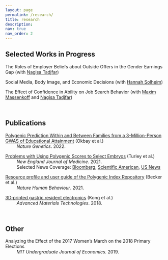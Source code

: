 ```yaml
---
layout: page
permalink: /research/
title: research
description: 
nav: true
nav_order: 2
---
```


## Selected Works in Progress 

The Roles of Employer Beliefs about Outside Offers in the Gender Earnings Gap (with [Nagisa Tadjfar](https://economics.mit.edu/people/phd-students/nagisa-tadjfar)) 

Social Media, Body Image, and Economic Decisions (with [Hannah Solheim](https://econ.columbia.edu/econpeople/hannah-solheim/))

The Effect of Confidence in Ability on Job Search Behavior (with [Maxim Massenkoff](https://maximmassenkoff.com/) and [Nagisa Tadjfar](https://economics.mit.edu/people/phd-students/nagisa-tadjfar))

<br>

## Publications
[Polygenic Prediction Within and Between Families from a 3-Million-Person GWAS of Educational Attainment](https://www.nature.com/articles/s41588-022-01016-z) (Okbay et al.) \
&nbsp;&nbsp;&nbsp;&nbsp;&nbsp;&nbsp;&nbsp;&nbsp; _Nature Genetics_. 2022.

[Problems with Using Polygenic Scores to Select Embryos](https://www.nejm.org/doi/full/10.1056/NEJMsr2105065) (Turley et al.) \
&nbsp;&nbsp;&nbsp;&nbsp;&nbsp;&nbsp;&nbsp;&nbsp; _New England Journal of Medicine_. 2021. \
&nbsp;&nbsp;&nbsp;&nbsp;&nbsp;&nbsp;&nbsp;&nbsp; Selected News Coverage: [Bloomberg](https://www.bloomberg.com/news/articles/2021-09-17/picking-embryos-with-best-health-odds-sparks-new-dna-debate), [Scientific American](https://www.scientificamerican.com/article/a-new-era-of-designer-babies-may-be-based-on-overhyped-science/), [US News](https://www.usnews.com/news/health-news/articles/2021-07-01/gene-based-embryo-selection-are-designer-babies-on-the-horizon)

[Resource profile and user guide of the Polygenic Index Repository](https://www.nature.com/articles/s41562-021-01119-3) (Becker et al.) \
&nbsp;&nbsp;&nbsp;&nbsp;&nbsp;&nbsp;&nbsp;&nbsp; _Nature Human Behaviour_. 2021. 

[3D‐printed gastric resident electronics](https://onlinelibrary.wiley.com/doi/full/10.1002/admt.201800490) (Kong et al.) \
&nbsp;&nbsp;&nbsp;&nbsp;&nbsp;&nbsp;&nbsp;&nbsp; _Advanced Materials Technologies_. 2018.

<br>

## Other
Analyzing the Effect of the 2017 Women’s March on the 2018 Primary Elections \
&nbsp;&nbsp;&nbsp;&nbsp;&nbsp;&nbsp;&nbsp;&nbsp; _MIT Undergraduate Journal of Economics._ 2019.

